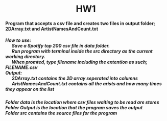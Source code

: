 <h1 align="center"> HW1 </h1>
<h4> Program that accepts a csv file and creates two files in output folder; 2DArray.txt and ArtistNamesAndCount.txt </h4>
<h5>
How to use:<br>
&nbsp; &nbsp; &nbsp; Save a Spotify top 200 csv file in data folder.<br>
&nbsp; &nbsp; &nbsp; Run program with terminal inside the src directory as the current working directory.<br>
&nbsp; &nbsp; &nbsp; When promted, type filename including the extention as such; FILENAME.csv <br>
Output:<br>
&nbsp; &nbsp; &nbsp; 2DArray.txt contains the 2D array seperated into columns <br>
&nbsp; &nbsp; &nbsp; AristNamesAndCount.txt contains all the arists and how many times they appear on the list
</h5>
<h5>
  Folder data is the location where csv files waiting to be read are stores <br>
  Folder Output is the location that the program saves the output<br>
  Folder src contains the source files for the program<br>
 </h5>
